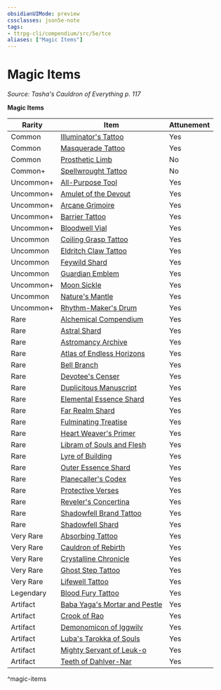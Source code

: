 ```yaml
---
obsidianUIMode: preview
cssclasses: json5e-note
tags:
- ttrpg-cli/compendium/src/5e/tce
aliases: ["Magic Items"]
---
```

# Magic Items
*Source: Tasha's Cauldron of Everything p. 117* 

**Magic Items**

| Rarity | Item | Attunement |
|--------|------|------------|
| Common | [Illuminator's Tattoo](3-Compendium/items/illuminators-tattoo-tce.md) | Yes |
| Common | [Masquerade Tattoo](3-Compendium/items/masquerade-tattoo-tce.md) | Yes |
| Common | [Prosthetic Limb](3-Compendium/items/prosthetic-limb-xdmg.md) | No |
| Common+ | [Spellwrought Tattoo](3-Compendium/items/spellwrought-tattoo-tce.md) | No |
| Uncommon+ | [All-Purpose Tool](3-Compendium/items/1-all-purpose-tool-tce.md) | Yes |
| Uncommon+ | [Amulet of the Devout](3-Compendium/items/1-amulet-of-the-devout-tce.md) | Yes |
| Uncommon+ | [Arcane Grimoire](3-Compendium/items/1-arcane-grimoire-tce.md) | Yes |
| Uncommon+ | [Barrier Tattoo](3-Compendium/items/barrier-tattoo-small-tce.md) | Yes |
| Uncommon+ | [Bloodwell Vial](3-Compendium/items/1-bloodwell-vial-tce.md) | Yes |
| Uncommon | [Coiling Grasp Tattoo](3-Compendium/items/coiling-grasp-tattoo-tce.md) | Yes |
| Uncommon | [Eldritch Claw Tattoo](3-Compendium/items/eldritch-claw-tattoo-tce.md) | Yes |
| Uncommon | [Feywild Shard](3-Compendium/items/feywild-shard-tce.md) | Yes |
| Uncommon | [Guardian Emblem](3-Compendium/items/guardian-emblem-tce.md) | Yes |
| Uncommon+ | [Moon Sickle](3-Compendium/items/1-moon-sickle-tce.md) | Yes |
| Uncommon | [Nature's Mantle](3-Compendium/items/natures-mantle-xdmg.md) | Yes |
| Uncommon+ | [Rhythm-Maker's Drum](3-Compendium/items/1-rhythm-makers-drum-tce.md) | Yes |
| Rare | [Alchemical Compendium](3-Compendium/items/alchemical-compendium-tce.md) | Yes |
| Rare | [Astral Shard](3-Compendium/items/astral-shard-tce.md) | Yes |
| Rare | [Astromancy Archive](3-Compendium/items/astromancy-archive-tce.md) | Yes |
| Rare | [Atlas of Endless Horizons](3-Compendium/items/atlas-of-endless-horizons-tce.md) | Yes |
| Rare | [Bell Branch](3-Compendium/items/bell-branch-tce.md) | Yes |
| Rare | [Devotee's Censer](3-Compendium/items/devotees-censer-tce.md) | Yes |
| Rare | [Duplicitous Manuscript](3-Compendium/items/duplicitous-manuscript-tce.md) | Yes |
| Rare | [Elemental Essence Shard](3-Compendium/items/elemental-essence-shard-tce.md) | Yes |
| Rare | [Far Realm Shard](3-Compendium/items/far-realm-shard-tce.md) | Yes |
| Rare | [Fulminating Treatise](3-Compendium/items/fulminating-treatise-tce.md) | Yes |
| Rare | [Heart Weaver's Primer](3-Compendium/items/heart-weavers-primer-tce.md) | Yes |
| Rare | [Libram of Souls and Flesh](3-Compendium/items/libram-of-souls-and-flesh-tce.md) | Yes |
| Rare | [Lyre of Building](3-Compendium/items/lyre-of-building-tce.md) | Yes |
| Rare | [Outer Essence Shard](3-Compendium/items/outer-essence-shard-tce.md) | Yes |
| Rare | [Planecaller's Codex](3-Compendium/items/planecallers-codex-tce.md) | Yes |
| Rare | [Protective Verses](3-Compendium/items/protective-verses-tce.md) | Yes |
| Rare | [Reveler's Concertina](3-Compendium/items/revelers-concertina-tce.md) | Yes |
| Rare | [Shadowfell Brand Tattoo](3-Compendium/items/shadowfell-brand-tattoo-tce.md) | Yes |
| Rare | [Shadowfell Shard](3-Compendium/items/shadowfell-shard-tce.md) | Yes |
| Very Rare | [Absorbing Tattoo](3-Compendium/items/absorbing-tattoo-tce.md) | Yes |
| Very Rare | [Cauldron of Rebirth](3-Compendium/items/cauldron-of-rebirth-xdmg.md) | Yes |
| Very Rare | [Crystalline Chronicle](3-Compendium/items/crystalline-chronicle-tce.md) | Yes |
| Very Rare | [Ghost Step Tattoo](3-Compendium/items/ghost-step-tattoo-tce.md) | Yes |
| Very Rare | [Lifewell Tattoo](3-Compendium/items/lifewell-tattoo-tce.md) | Yes |
| Legendary | [Blood Fury Tattoo](3-Compendium/items/blood-fury-tattoo-tce.md) | Yes |
| Artifact | [Baba Yaga's Mortar and Pestle](3-Compendium/items/baba-yagas-mortar-and-pestle-tce.md) | Yes |
| Artifact | [Crook of Rao](3-Compendium/items/crook-of-rao-tce.md) | Yes |
| Artifact | [Demonomicon of Iggwilv](3-Compendium/items/demonomicon-of-iggwilv-xdmg.md) | Yes |
| Artifact | [Luba's Tarokka of Souls](3-Compendium/items/lubas-tarokka-of-souls-tce.md) | Yes |
| Artifact | [Mighty Servant of Leuk-o](3-Compendium/items/mighty-servant-of-leuk-o-tce.md) | Yes |
| Artifact | [Teeth of Dahlver-Nar](3-Compendium/items/teeth-of-dahlver-nar-tce.md) | Yes |
^magic-items